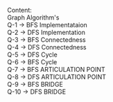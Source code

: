 Content: <br>
Graph Algorithm's <br>
Q-1 -> BFS Implementataion <br>
Q-2 -> DFS Implementation <br>
Q-3 -> BFS Connectedness <br>
Q-4 -> DFS Connectedness <br>
Q-5 -> DFS Cycle <br>
Q-6 -> BFS Cycle <br>
Q-7 -> BFS ARTICULATION POINT <br>
Q-8 -> DFS ARTICULATION POINT <br>
Q-9 -> BFS BRIDGE <br>
Q-10 -> DFS BRIDGE <br>
